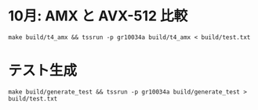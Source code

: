 
# 10月: AMX と AVX-512 比較

`make build/t4_amx && tssrun -p gr10034a build/t4_amx < build/test.txt`

# テスト生成

`make build/generate_test && tssrun -p gr10034a build/generate_test > build/test.txt`

